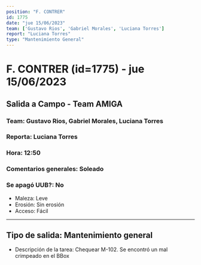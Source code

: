 ```yaml
---
position: "F. CONTRER"
id: 1775
date: "jue 15/06/2023"
team: ['Gustavo Rios', 'Gabriel Morales', 'Luciana Torres']
report: "Luciana Torres"
type: "Mantenimiento General"
---
```


# F. CONTRER (id=1775) - jue 15/06/2023
## Salida a Campo - Team AMIGA
### Team: Gustavo Rios, Gabriel Morales, Luciana Torres
### Reporta: Luciana Torres
### Hora: 12:50
### Comentarios generales: Soleado 
### Se apagó UUB?: No 
- Maleza: Leve
- Erosión: Sin erosión
- Acceso: Fácil
---------
## Tipo de salida: Mantenimiento general
   - Descripción de la tarea: Chequear M-102. Se encontró un mal crimpeado en el BBox
